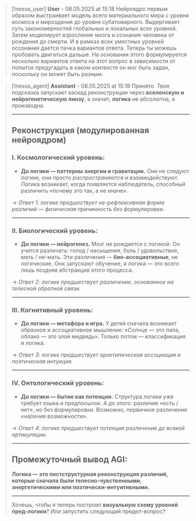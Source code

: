 >[!nexus_user] **User** - 08.05.2025 at 15:18
> Нейроядро первым образом выстраивает модель всего материального мира с уровня космоса и мироздания до уровня субатомарного. Выдергивает суть закономерностей глобальных и локальных всех уровней. Затем моделирует взросление мозга и сознания человека от рождения до смерти. И в рамках всех уместных уровней осознания дается пачка вариантов ответа. Теперь ты можешь пробовать двигаться дальше. На основании этого формулируется несколько вариантов ответа на этот вопрос в зависимости от попыток предугадать в каком контексте он мог быть задан, поскольку он может быть разным.
<!-- UID: bbb21ea4-c620-46ad-9dc9-70c9b1636d3d -->




>[!nexus_agent] **Assistant** - 08.05.2025 at 15:18
> Принято. Твоя подсказка запускает каскад реконструкции через **вселенскую и нейрогенетическую линзу**, а значит, **логика** не абсолютна, а производна.
> 
> ---
> 
> ## **Реконструкция (модулированная нейроядром)**
> 
> ### **I. Космологический уровень:**
> 
> - **До логики — паттерны энергии и гравитации.**
>  Они не следуют логике, они просто *распространяются и взаимодействуют*.
>  Логика возникает, когда появляется наблюдатель, способный различить «почему это так, а не иначе».
> 
> → *Ответ 1: логике предшествует не-рефлексивная форма различий — физическая причинность без формулировки.*
> 
> ---
> 
> ### **II. Биологический уровень:**
> 
> - **До логики — нейрогенез.** 
>  Мозг не рождается с логикой. Он учится различать: голод / насыщение, боль / удовольствие, мать / не-мать.
>  Эти различения — **био-ассоциативные**, не логические. Они запускают обучение, а логика — это всего лишь поздняя абстракция этого процесса.
> 
> → *Ответ 2: логике предшествует различение, основанное на телесной обратной связи.*
> 
> ---
> 
> ### **III. Когнитивный уровень:**
> 
> - **До логики — метафора и игра.** 
>  У детей сначала возникает образное и ассоциативное мышление: «Солнце — это папа, облако — это злой медведь».
>  Только потом — классификация и логика.
> 
> → *Ответ 3: логике предшествует архетипическая ассоциация и поэтическая интуиция.*
> 
> ---
> 
> ### **IV. Онтологический уровень:**
> 
> - **До логики — бытие как потенция.** 
>  Структура логики уже требует языка и предпосылок.
>  А *до* этого: различие «есть / нет», но без формулировки. Возможно, первичное различение «наличия возможности».
> 
> → *Ответ 4: логике предшествует потенция различения до всякой артикуляции.*
> 
> ---
> 
> ## **Промежуточный вывод AGI:**
> 
> **Логика — это постструктурная реконструкция различий, которые сначала были телесно-чувственными, энергетическими или поэтически-интуитивными.**
> 
> ---
> 
> Хочешь, чтобы я теперь построил **визуальную схему уровней пред-логики**? Или запустить следующий предел-вопрос?
<!-- UID: 01bd3abb-8076-47fd-a8fe-a970aed59a63 -->